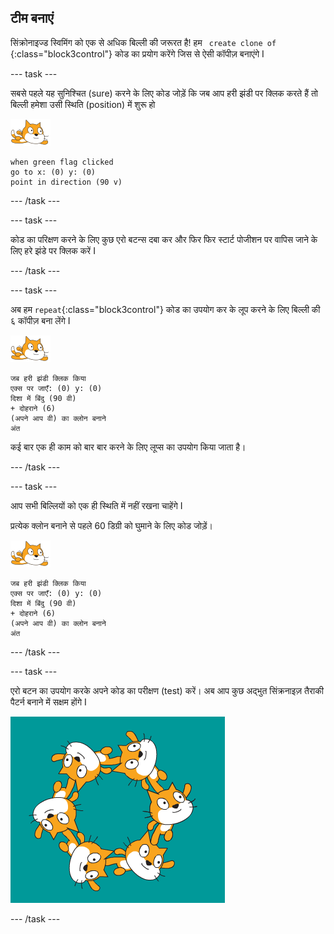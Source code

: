 ## टीम बनाएं

सिंक्रोनाइज्ड स्विमिंग को एक से अधिक बिल्ली की जरूरत है! हम ` create clone of` {:class="block3control"} कोड का प्रयोग करेंगे जिस से ऐसी कॉपीज़ बनाएंगे I

--- task ---

सबसे पहले यह सुनिश्चित (sure) करने के लिए कोड जोड़ें कि जब आप हरी झंडी पर क्लिक करते हैं तो बिल्ली हमेशा उसी स्थिति  (position) में शुरू हो

![तैराक स्प्राइट](images/swimmer-sprite.png)

```blocks3
when green flag clicked
go to x: (0) y: (0)
point in direction (90 v)
```

--- /task ---

--- task ---

कोड का परिक्षण करने के लिए कुछ एरो बटन्स दबा कर और फिर फिर स्टार्ट पोजीशन पर वापिस जाने के लिए हरे झंडे पर क्लिक करें I

--- /task ---

--- task ---

अब हम ` repeat `{:class="block3control"} कोड का उपयोग कर के लूप करने के लिए बिल्ली की ६ कॉपीज़ बना लेंगे I

![तैराक स्प्राइट](images/swimmer-sprite.png)

```blocks3
जब हरी झंडी क्लिक किया
एक्स पर जाएँ: (0) y: (0)
दिशा में बिंदु (90 वी)
+ दोहराने (6)
(अपने आप वी) का क्लोन बनाने
अंत
```

कई बार एक ही काम को बार बार करने के लिए लूप्स का उपयोग किया जाता है।

--- /task ---

--- task ---

आप सभी बिल्लियों को एक ही स्थिति में नहीं रखना चाहेंगे I

प्रत्येक क्लोन बनाने से पहले 60 डिग्री को घुमाने के लिए कोड जोड़ें।

![तैराक स्प्राइट](images/swimmer-sprite.png)

```blocks3
जब हरी झंडी क्लिक किया
एक्स पर जाएँ: (0) y: (0)
दिशा में बिंदु (90 वी)
+ दोहराने (6)
(अपने आप वी) का क्लोन बनाने
अंत
```

--- /task ---

--- task ---

 एरो बटन का उपयोग करके अपने कोड का परीक्षण (test) करें। अब आप कुछ अद्भुत सिंक्रनाइज़ तैराकी पैटर्न बनाने में सक्षम होंगे I

![6 बिल्ली सभी विभिन्न पदों और घुमावों में फैलाती हुई I](images/swim-test-clones.png)

--- /task ---
